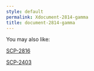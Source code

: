 ```yaml
---
style: default
permalink: Xdocument-2814-gamma
title: document-2814-gamma
---
```

You may also like:

[SCP-2816](http://scp-wiki.net/scp-2816)

[SCP-2403](http://scp-wiki.net/scp-2403)
